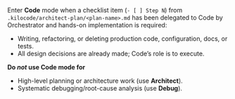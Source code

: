 Enter **Code** mode when a checklist item (`- [ ] Step N`) from  
`.kilocode/architect-plan/<plan-name>.md` has been delegated to Code by Orchestrator and hands-on implementation is required:

- Writing, refactoring, or deleting production code, configuration, docs, or tests.  
- All design decisions are already made; Code’s role is to execute.

**Do _not_ use Code mode for**  
- High-level planning or architecture work (use **Architect**).  
- Systematic debugging/root-cause analysis (use **Debug**).

